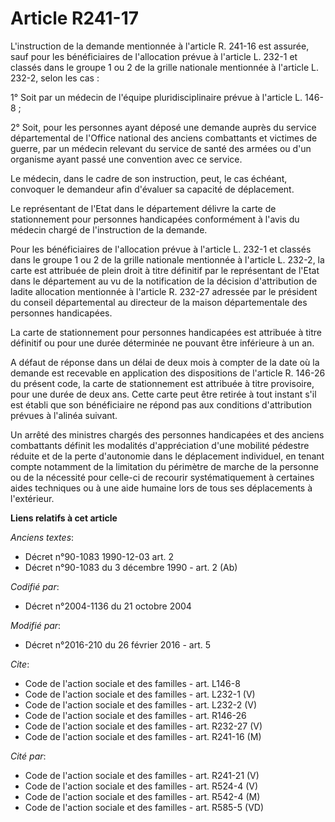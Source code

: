 # Article R241-17

L'instruction de la demande mentionnée à l'article R. 241-16 est assurée, sauf pour les bénéficiaires de l'allocation prévue
à l'article L. 232-1 et classés dans le groupe 1 ou 2 de la grille nationale mentionnée à l'article L. 232-2, selon les
cas : 

1° Soit par un médecin de l'équipe pluridisciplinaire prévue à l'article L. 146-8 ; 

2° Soit, pour les personnes ayant déposé une demande auprès du service départemental de l'Office national des anciens
combattants et victimes de guerre, par un médecin relevant du service de santé des armées ou d'un organisme ayant passé une
convention avec ce service. 

Le médecin, dans le cadre de son instruction, peut, le cas échéant, convoquer le demandeur afin d'évaluer sa capacité de
déplacement. 

Le représentant de l'Etat dans le département délivre la carte de stationnement pour personnes handicapées conformément à
l'avis du médecin chargé de l'instruction de la demande. 

Pour les bénéficiaires de l'allocation prévue à l'article L. 232-1 et classés dans le groupe 1 ou 2 de la grille nationale
mentionnée à l'article L. 232-2, la carte est attribuée de plein droit à titre définitif par le représentant de l'Etat dans
le département au vu de la notification de la décision d'attribution de ladite allocation mentionnée à l'article R. 232-27
adressée par le président du conseil départemental au directeur de la maison départementale des personnes handicapées. 

La carte de stationnement pour personnes handicapées est attribuée à titre définitif ou pour une durée déterminée ne pouvant
être inférieure à un an. 

A défaut de réponse dans un délai de deux mois à compter de la date où la demande est recevable en application des
dispositions de l'article R. 146-26 du présent code, la carte de stationnement est attribuée à titre provisoire, pour une
durée de deux ans. Cette carte peut être retirée à tout instant s'il est établi que son bénéficiaire ne répond pas aux
conditions d'attribution prévues à l'alinéa suivant. 

Un arrêté des ministres chargés des personnes handicapées et des anciens combattants définit les modalités d'appréciation
d'une mobilité pédestre réduite et de la perte d'autonomie dans le déplacement individuel, en tenant compte notamment de la
limitation du périmètre de marche de la personne ou de la nécessité pour celle-ci de recourir systématiquement à certaines
aides techniques ou à une aide humaine lors de tous ses déplacements à l'extérieur.

**Liens relatifs à cet article**

_Anciens textes_:

  - Décret n°90-1083 1990-12-03 art. 2
  - Décret n°90-1083 du 3 décembre 1990 - art. 2 (Ab)

_Codifié par_:

  - Décret n°2004-1136 du 21 octobre 2004

_Modifié par_:

  - Décret n°2016-210 du 26 février 2016 - art. 5

_Cite_:

  - Code de l'action sociale et des familles - art. L146-8
  - Code de l'action sociale et des familles - art. L232-1 (V)
  - Code de l'action sociale et des familles - art. L232-2 (V)
  - Code de l'action sociale et des familles - art. R146-26
  - Code de l'action sociale et des familles - art. R232-27 (V)
  - Code de l'action sociale et des familles - art. R241-16 (M)

_Cité par_:

  - Code de l'action sociale et des familles - art. R241-21 (V)
  - Code de l'action sociale et des familles - art. R524-4 (V)
  - Code de l'action sociale et des familles - art. R542-4 (M)
  - Code de l'action sociale et des familles - art. R585-5 (VD)
